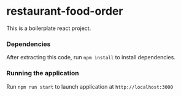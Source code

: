 # restaurant-food-order

This is a boilerplate react project.

### Dependencies

After extracting this code, run `npm install` to install dependencies.


### Running the application

Run `npm run start` to launch application at `http://localhost:3000`

